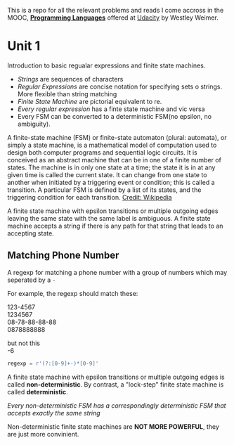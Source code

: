 This is a repo for all the relevant problems and reads I come accross in
the MOOC, [**Programming Languages**](https://www.udacity.com/course/cs262) offered at [Udacity](https://www.udacity.com) by Westley Weimer.


# Unit 1

Introduction to basic regualar expressions and finite state machines.

-  *Strings* are sequences of characters
-  *Regular Expressions* are concise notation for specifying sets o strings. More flexible than string matching
-  *Finite State Machine* are pictorial equivalent to re.
-  *Every regular expression* has a finte state machine and vic versa
-  Every FSM can be converted to a deterministic FSM(no epsilon, no ambiguity).

A finite-state machine (FSM) or finite-state automaton (plural: automata), or simply a state machine, is a mathematical model of computation used to design both computer programs and sequential logic circuits. It is conceived as an abstract machine that can be in one of a finite number of states. The machine is in only one state at a time; the state it is in at any given time is called the current state. It can change from one state to another when initiated by a triggering event or condition; this is called a transition. A particular FSM is defined by a list of its states, and the triggering condition for each transition.
[Credit: Wikipedia](http://en.wikipedia.org/wiki/Finite-state_machine)

A finite state machine with epsilon transitions or multiple outgoing edges leaving the same state with the same label is ambiguous. A finite state machine accepts a string if there is any path for that string that leads to an accepting state. 

## Matching Phone Number

A regexp for matching a phone number with a group of numbers which may seperated
by a `-`

For example, the regexp should match these:

123-4567  
1234567  
08-78-88-88-88  
0878888888  

but not this   
-6  

```python
regexp = r'(?:[0-9]+-)*[0-9]'
```

A finite state machine with epsilon transitions or multiple outgoing edges is called **non-deterministic**. By contrast, a "lock-step" finite state machine is called **deterministic**.

*Every non-deterministic FSM has a correspondingly deterministic FSM that accepts exactly the same string*

Non-deterministic finite state machines are **NOT MORE POWERFUL**, they are just more convinient.
